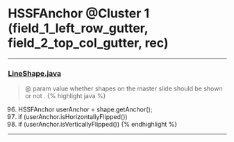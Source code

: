 # HSSFAnchor @Cluster 1 (field_1_left_row_gutter, field_2_top_col_gutter, rec)

***

### [LineShape.java](https://searchcode.com/codesearch/view/15642361/)
> @ param value whether shapes on the master slide should be shown or not . 
{% highlight java %}
96. HSSFAnchor userAnchor = shape.getAnchor();
97. if (userAnchor.isHorizontallyFlipped())
99. if (userAnchor.isVerticallyFlipped())
{% endhighlight %}

***

